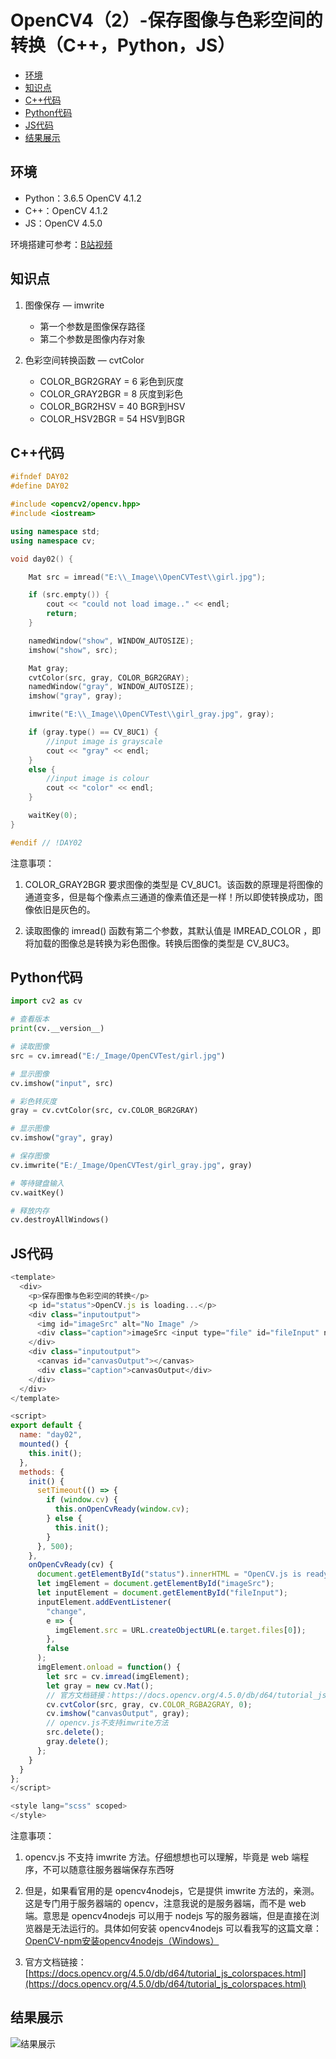 # OpenCV4（2）-保存图像与色彩空间的转换（C++，Python，JS）

  - [环境](#%E7%8E%AF%E5%A2%83)
  - [知识点](#%E7%9F%A5%E8%AF%86%E7%82%B9)
  - [C++代码](#c%E4%BB%A3%E7%A0%81)
  - [Python代码](#python%E4%BB%A3%E7%A0%81)
  - [JS代码](#js%E4%BB%A3%E7%A0%81)
  - [结果展示](#%E7%BB%93%E6%9E%9C%E5%B1%95%E7%A4%BA)

## 环境
* Python：3.6.5 OpenCV 4.1.2
* C++：OpenCV 4.1.2
* JS：OpenCV 4.5.0

环境搭建可参考：[B站视频](http://space.bilibili.com/365916694/#/)

## 知识点
1. 图像保存 — imwrite
   * 第一个参数是图像保存路径
   * 第二个参数是图像内存对象

2. 色彩空间转换函数 — cvtColor
   * COLOR_BGR2GRAY = 6 彩色到灰度
   * COLOR_GRAY2BGR = 8 灰度到彩色
   * COLOR_BGR2HSV = 40 BGR到HSV
   * COLOR_HSV2BGR = 54 HSV到BGR

## C++代码
```c++
#ifndef DAY02
#define DAY02

#include <opencv2/opencv.hpp>
#include <iostream>

using namespace std;
using namespace cv;

void day02() {

	Mat src = imread("E:\\_Image\\OpenCVTest\\girl.jpg");

	if (src.empty()) {
		cout << "could not load image.." << endl;
		return;
	}

	namedWindow("show", WINDOW_AUTOSIZE);
	imshow("show", src);

	Mat gray;
	cvtColor(src, gray, COLOR_BGR2GRAY);
	namedWindow("gray", WINDOW_AUTOSIZE);
	imshow("gray", gray);

	imwrite("E:\\_Image\\OpenCVTest\\girl_gray.jpg", gray);

	if (gray.type() == CV_8UC1) {
		//input image is grayscale
		cout << "gray" << endl;
	}
	else {
		//input image is colour
		cout << "color" << endl;
	}

	waitKey(0);
}

#endif // !DAY02
```

注意事项：
1. COLOR_GRAY2BGR 要求图像的类型是 CV_8UC1。该函数的原理是将图像的通道变多，但是每个像素点三通道的像素值还是一样！所以即使转换成功，图像依旧是灰色的。

2. 读取图像的 imread() 函数有第二个参数，其默认值是 IMREAD_COLOR ，即将加载的图像总是转换为彩色图像。转换后图像的类型是 CV_8UC3。

## Python代码
```python
import cv2 as cv

# 查看版本
print(cv.__version__)

# 读取图像
src = cv.imread("E:/_Image/OpenCVTest/girl.jpg")

# 显示图像
cv.imshow("input", src)

# 彩色转灰度
gray = cv.cvtColor(src, cv.COLOR_BGR2GRAY)

# 显示图像
cv.imshow("gray", gray)

# 保存图像
cv.imwrite("E:/_Image/OpenCVTest/girl_gray.jpg", gray)

# 等待键盘输入
cv.waitKey()

# 释放内存
cv.destroyAllWindows()
```

## JS代码
```js
<template>
  <div>
    <p>保存图像与色彩空间的转换</p>
    <p id="status">OpenCV.js is loading...</p>
    <div class="inputoutput">
      <img id="imageSrc" alt="No Image" />
      <div class="caption">imageSrc <input type="file" id="fileInput" name="file" /></div>
    </div>
    <div class="inputoutput">
      <canvas id="canvasOutput"></canvas>
      <div class="caption">canvasOutput</div>
    </div>
  </div>
</template>

<script>
export default {
  name: "day02",
  mounted() {
    this.init();
  },
  methods: {
    init() {
      setTimeout(() => {
        if (window.cv) {
          this.onOpenCvReady(window.cv);
        } else {
          this.init();
        }
      }, 500);
    },
    onOpenCvReady(cv) {
      document.getElementById("status").innerHTML = "OpenCV.js is ready.";
      let imgElement = document.getElementById("imageSrc");
      let inputElement = document.getElementById("fileInput");
      inputElement.addEventListener(
        "change",
        e => {
          imgElement.src = URL.createObjectURL(e.target.files[0]);
        },
        false
      );
      imgElement.onload = function() {
        let src = cv.imread(imgElement);
        let gray = new cv.Mat();
        // 官方文档链接：https://docs.opencv.org/4.5.0/db/d64/tutorial_js_colorspaces.html
        cv.cvtColor(src, gray, cv.COLOR_RGBA2GRAY, 0);
        cv.imshow("canvasOutput", gray);
        // opencv.js不支持imwrite方法
        src.delete();
        gray.delete();
      };
    }
  }
};
</script>

<style lang="scss" scoped>
</style>
```

注意事项：
1. opencv.js 不支持 imwrite 方法。仔细想想也可以理解，毕竟是 web 端程序，不可以随意往服务器端保存东西呀

2. 但是，如果看官用的是 opencv4nodejs，它是提供 imwrite 方法的，亲测。这是专门用于服务器端的 opencv，注意我说的是服务器端，而不是 web 端。意思是 opencv4nodejs 可以用于 nodejs 写的服务器端，但是直接在浏览器是无法运行的。具体如何安装 opencv4nodejs 可以看我写的这篇文章：[OpenCV-npm安装opencv4nodejs（Windows）](../2020-11-01/OpenCV-npm安装opencv4nodejs（Windows）.md)

3. 官方文档链接：[https://docs.opencv.org/4.5.0/db/d64/tutorial_js_colorspaces.html](https://docs.opencv.org/4.5.0/db/d64/tutorial_js_colorspaces.html)

## 结果展示
![结果展示](https://cdn.jsdelivr.net/gh/ylsislove/image-home/test/20201109001923.png)

